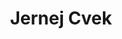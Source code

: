 ---
SICRIS: null
draft: false
fixName: jernej_cvek
lab: Laboratorij za podatkovne tehnologije
labPos: Član laboratorija
location: null
mailInfo: jernej.cvek@fri.uni-lj.si
officeHours: null
profName: Jernej Cvek
profTitle: Zunanji sodelavec
telephoneInfo: null
title: Jernej Cvek
---